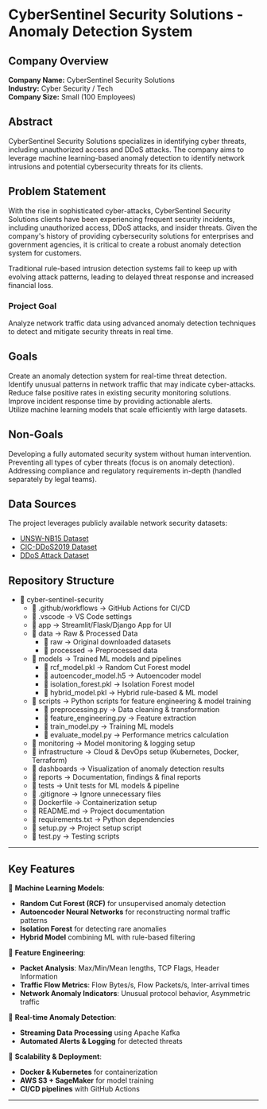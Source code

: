 # CyberSentinel Security Solutions - Anomaly Detection System

## Company Overview  
**Company Name:** CyberSentinel Security Solutions  
**Industry:** Cyber Security / Tech  
**Company Size:** Small (100 Employees)  

## Abstract  
CyberSentinel Security Solutions specializes in identifying cyber threats, including unauthorized access and DDoS attacks. The company aims to leverage machine learning-based anomaly detection to identify network intrusions and potential cybersecurity threats for its clients.

## Problem Statement  
With the rise in sophisticated cyber-attacks, CyberSentinel Security Solutions clients have been experiencing frequent security incidents, including unauthorized access, DDoS attacks, and insider threats. Given the company's history of providing cybersecurity solutions for enterprises and government agencies, it is critical to create a robust anomaly detection system for customers.  

Traditional rule-based intrusion detection systems fail to keep up with evolving attack patterns, leading to delayed threat response and increased financial loss.  

### **Project Goal**  
Analyze network traffic data using advanced anomaly detection techniques to detect and mitigate security threats in real time.

## Goals  
 Create an anomaly detection system for real-time threat detection.  
 Identify unusual patterns in network traffic that may indicate cyber-attacks.  
 Reduce false positive rates in existing security monitoring solutions.  
 Improve incident response time by providing actionable alerts.  
 Utilize machine learning models that scale efficiently with large datasets.  

## Non-Goals  
 Developing a fully automated security system without human intervention.  
 Preventing all types of cyber threats (focus is on anomaly detection).  
 Addressing compliance and regulatory requirements in-depth (handled separately by legal teams).  

## Data Sources  
The project leverages publicly available network security datasets:  
- [UNSW-NB15 Dataset](https://www.kaggle.com/datasets/mrwellsdavid/unsw-nb15/data)  
- [CIC-DDoS2019 Dataset](https://www.kaggle.com/datasets/aymenabb/ddos-evaluation-dataset-cic-ddos2019)  
- [DDoS Attack Dataset](https://www.kaggle.com/datasets/devendra416/ddos-datasets)  

## Repository Structure  

- 📂 cyber-sentinel-security
  - 📂 .github/workflows   → GitHub Actions for CI/CD
  - 📂 .vscode   → VS Code settings
  - 📂 app   → Streamlit/Flask/Django App for UI
  - 📂 data   → Raw & Processed Data
    - 📂 raw   → Original downloaded datasets
    - 📂 processed   → Preprocessed data
  - 📂 models   → Trained ML models and pipelines
    - 📄 rcf_model.pkl   → Random Cut Forest model
    - 📄 autoencoder_model.h5   → Autoencoder model
    - 📄 isolation_forest.pkl   → Isolation Forest model
    - 📄 hybrid_model.pkl   → Hybrid rule-based & ML model
  - 📂 scripts   → Python scripts for feature engineering & model training
    - 📄 preprocessing.py   → Data cleaning & transformation
    - 📄 feature_engineering.py   → Feature extraction
    - 📄 train_model.py   → Training ML models
    - 📄 evaluate_model.py   → Performance metrics calculation
  - 📂 monitoring   → Model monitoring & logging setup
  - 📂 infrastructure   → Cloud & DevOps setup (Kubernetes, Docker, Terraform)
  - 📂 dashboards   → Visualization of anomaly detection results
  - 📂 reports   → Documentation, findings & final reports
  - 📂 tests   → Unit tests for ML models & pipeline
  - 📄 .gitignore   → Ignore unnecessary files
  - 📄 Dockerfile   → Containerization setup
  - 📄 README.md   → Project documentation
  - 📄 requirements.txt   → Python dependencies
  - 📄 setup.py   → Project setup script
  - 📄 test.py   → Testing scripts


---

## **Key Features**
🔹 **Machine Learning Models**:  
- **Random Cut Forest (RCF)** for unsupervised anomaly detection  
- **Autoencoder Neural Networks** for reconstructing normal traffic patterns  
- **Isolation Forest** for detecting rare anomalies  
- **Hybrid Model** combining ML with rule-based filtering  

🔹 **Feature Engineering**:
- **Packet Analysis**: Max/Min/Mean lengths, TCP Flags, Header Information  
- **Traffic Flow Metrics**: Flow Bytes/s, Flow Packets/s, Inter-arrival times  
- **Network Anomaly Indicators**: Unusual protocol behavior, Asymmetric traffic  

🔹 **Real-time Anomaly Detection**:
- **Streaming Data Processing** using Apache Kafka  
- **Automated Alerts & Logging** for detected threats  

🔹 **Scalability & Deployment**:
- **Docker & Kubernetes** for containerization  
- **AWS S3 + SageMaker** for model training  
- **CI/CD pipelines** with GitHub Actions  

---

  

